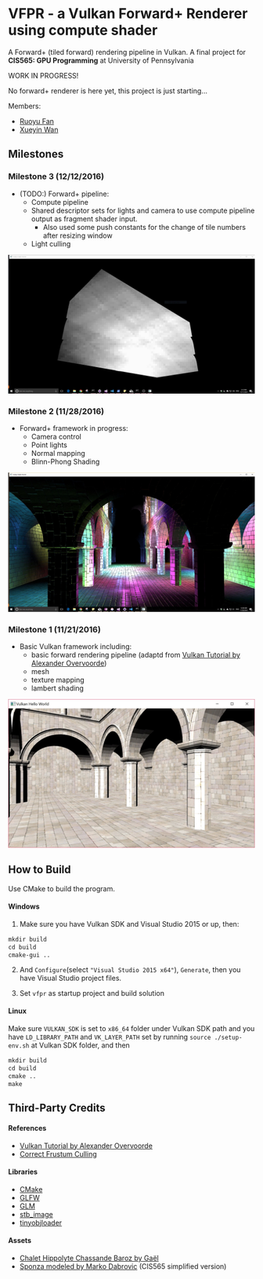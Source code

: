 # VFPR - a Vulkan Forward+ Renderer using compute shader

A Forward+ (tiled forward) rendering pipeline in Vulkan. A final project for __CIS565: GPU Programming__ at University of Pennsylvania

WORK IN PROGRESS!

No forward+ renderer is here yet, this project is just starting...

Members:
* [Ruoyu Fan](http://windy.moe/portfolio)
* [Xueyin Wan](https://github.com/xueyinw)

## Milestones

### Milestone 3 (12/12/2016)
* (TODO:) Forward+ pipeline:
  * Compute pipeline
  * Shared descriptor sets for lights and camera to use compute pipeline output as fragment shader input.
    * Also used some push constants for the change of tile numbers after resizing window 
  * Light culling
  
![](/screenshots/culling_1.jpg)

### Milestone 2 (11/28/2016)
* Forward+ framework in progress:
  * Camera control
  * Point lights
  * Normal mapping
  * Blinn-Phong Shading

![](/screenshots/blinn-phong_and_normal_mapping.jpg)

### Milestone 1 (11/21/2016)
* Basic Vulkan framework including:
  * basic forward rendering pipeline (adaptd from [Vulkan Tutorial by Alexander Overvoorde](https://vulkan-tutorial.com))
  * mesh
  * texture mapping
  * lambert shading

![](/screenshots/lambertian.jpg)

## How to Build

Use CMake to build the program.

#### Windows
1. Make sure you have Vulkan SDK and Visual Studio 2015 or up, then:
```
mkdir build
cd build
cmake-gui ..
```
2. And `Configure`(select `"Visual Studio 2015 x64"`), `Generate`, then you have Visual Studio project files.

3. Set `vfpr` as startup project and build solution


#### Linux
Make sure `VULKAN_SDK` is set to `x86_64` folder under Vulkan SDK path and you have `LD_LIBRARY_PATH` and `VK_LAYER_PATH` set by running `source ./setup-env.sh` at Vulkan SDK folder, and then
```
mkdir build
cd build
cmake ..
make
```


## Third-Party Credits

#### References
* [Vulkan Tutorial by Alexander Overvoorde](https://vulkan-tutorial.com)
* [Correct Frustum Culling](http://www.iquilezles.org/www/articles/frustumcorrect/frustumcorrect.htm)

#### Libraries
* [CMake](https://cmake.org/)
* [GLFW](http://www.glfw.org/)
* [GLM](http://glm.g-truc.net/0.9.8/index.html)
* [stb_image](https://github.com/nothings/stb)
* [tinyobjloader](https://github.com/syoyo/tinyobjloader)

#### Assets
* [Chalet Hippolyte Chassande Baroz by Gaël](https://skfb.ly/HDVU)
* [Sponza modeled by Marko Dabrovic](http://hdri.cgtechniques.com/~sponza/files/Sponza) (CIS565 simplified version) 

